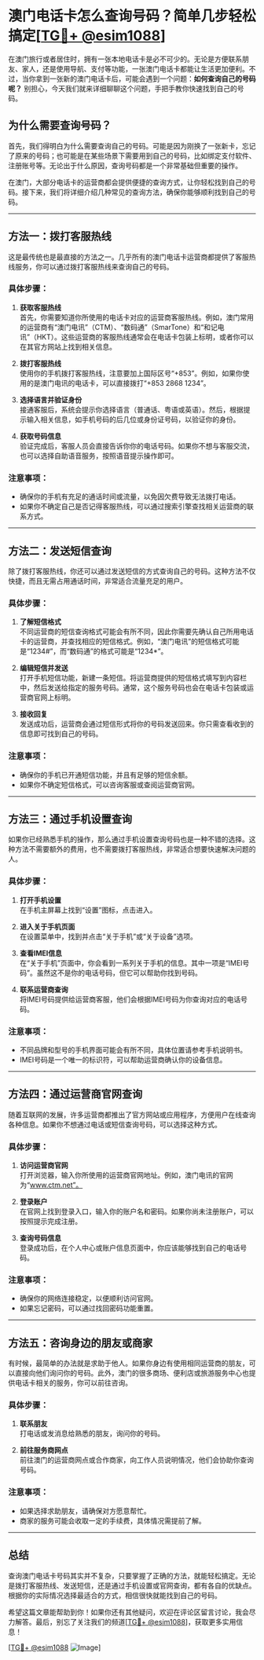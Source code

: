 # 澳门电话卡怎么查询号码？简单几步轻松搞定[[TG💪+ @esim1088](https://t.me/s/esim1088)]

在澳门旅行或者居住时，拥有一张本地电话卡是必不可少的。无论是方便联系朋友、家人，还是使用导航、支付等功能，一张澳门电话卡都能让生活更加便利。不过，当你拿到一张新的澳门电话卡后，可能会遇到一个问题：**如何查询自己的号码呢？** 别担心，今天我们就来详细聊聊这个问题，手把手教你快速找到自己的号码。

## 为什么需要查询号码？

首先，我们得明白为什么需要查询自己的号码。可能是因为刚换了一张新卡，忘记了原来的号码；也可能是在某些场景下需要用到自己的号码，比如绑定支付软件、注册账号等。无论出于什么原因，查询号码都是一个非常基础但重要的操作。

在澳门，大部分电话卡的运营商都会提供便捷的查询方式，让你轻松找到自己的号码。接下来，我们将详细介绍几种常见的查询方法，确保你能够顺利找到自己的号码。

---

## 方法一：拨打客服热线

这是最传统也是最直接的方法之一。几乎所有的澳门电话卡运营商都提供了客服热线服务，你可以通过拨打客服热线来查询自己的号码。

### 具体步骤：

1. **获取客服热线**  
   首先，你需要知道你所使用的电话卡对应的运营商客服热线。例如，澳门常用的运营商有“澳门电讯”（CTM）、“数码通”（SmarTone）和“和记电讯”（HKT）。这些运营商的客服热线通常会在电话卡包装上标明，或者你可以在其官方网站上找到相关信息。

2. **拨打客服热线**  
   使用你的手机拨打客服热线，注意要加上国际区号“+853”。例如，如果你使用的是澳门电讯的电话卡，可以直接拨打“+853 2868 1234”。

3. **选择语言并验证身份**  
   接通客服后，系统会提示你选择语言（普通话、粤语或英语）。然后，根据提示输入相关信息，如手机号码的后几位或身份证号码，以验证你的身份。

4. **获取号码信息**  
   验证完成后，客服人员会直接告诉你你的电话号码。如果你不想与客服交流，也可以选择自助语音服务，按照语音提示操作即可。

### 注意事项：
- 确保你的手机有充足的通话时间或流量，以免因欠费导致无法拨打电话。
- 如果你不确定自己是否记得客服热线，可以通过搜索引擎查找相关运营商的联系方式。

---

## 方法二：发送短信查询

除了拨打客服热线，你还可以通过发送短信的方式查询自己的号码。这种方法不仅快捷，而且无需占用通话时间，非常适合流量充足的用户。

### 具体步骤：

1. **了解短信格式**  
   不同运营商的短信查询格式可能会有所不同，因此你需要先确认自己所用电话卡的运营商，并查找相应的短信格式。例如，“澳门电讯”的短信格式可能是“1234#”，而“数码通”的格式可能是“1234*”。

2. **编辑短信并发送**  
   打开手机短信功能，新建一条短信。将运营商提供的短信格式填写到内容栏中，然后发送给指定的服务号码。通常，这个服务号码也会在电话卡包装或运营商官网上标明。

3. **接收回复**  
   发送成功后，运营商会通过短信形式将你的号码发送回来。你只需查看收到的信息即可找到自己的号码。

### 注意事项：
- 确保你的手机已开通短信功能，并且有足够的短信余额。
- 如果你不确定短信格式，可以咨询客服或查阅运营商官网。

---

## 方法三：通过手机设置查询

如果你已经熟悉手机的操作，那么通过手机设置查询号码也是一种不错的选择。这种方法不需要额外的费用，也不需要拨打客服热线，非常适合想要快速解决问题的人。

### 具体步骤：

1. **打开手机设置**  
   在手机主屏幕上找到“设置”图标，点击进入。

2. **进入关于手机页面**  
   在设置菜单中，找到并点击“关于手机”或“关于设备”选项。

3. **查看IMEI信息**  
   在“关于手机”页面中，你会看到一系列关于手机的信息。其中一项是“IMEI号码”。虽然这不是你的电话号码，但它可以帮助你找到号码。

4. **联系运营商查询**  
   将IMEI号码提供给运营商客服，他们会根据IMEI号码为你查询对应的电话号码。

### 注意事项：
- 不同品牌和型号的手机界面可能会有所不同，具体位置请参考手机说明书。
- IMEI号码是一个唯一的标识符，可以帮助运营商确认你的设备信息。

---

## 方法四：通过运营商官网查询

随着互联网的发展，许多运营商都推出了官方网站或应用程序，方便用户在线查询各种信息。如果你不想通过电话或短信查询号码，可以选择这种方式。

### 具体步骤：

1. **访问运营商官网**  
   打开浏览器，输入你所使用的运营商官网地址。例如，澳门电讯的官网为“www.ctm.net”。

2. **登录账户**  
   在官网上找到登录入口，输入你的账户名和密码。如果你尚未注册账户，可以按照提示完成注册。

3. **查询号码信息**  
   登录成功后，在个人中心或账户信息页面中，你应该能够找到自己的电话号码。

### 注意事项：
- 确保你的网络连接稳定，以便顺利访问官网。
- 如果忘记密码，可以通过找回密码功能重置。

---

## 方法五：咨询身边的朋友或商家

有时候，最简单的办法就是求助于他人。如果你身边有使用相同运营商的朋友，可以直接向他们询问你的号码。此外，澳门的很多商场、便利店或旅游服务中心也提供电话卡相关的服务，你可以前往咨询。

### 具体步骤：

1. **联系朋友**  
   打电话或发消息给熟悉的朋友，询问你的号码。

2. **前往服务商网点**  
   前往澳门的运营商网点或合作商家，向工作人员说明情况，他们会协助你查询号码。

### 注意事项：
- 如果选择求助朋友，请确保对方愿意帮忙。
- 商家的服务可能会收取一定的手续费，具体情况需提前了解。

---

## 总结

查询澳门电话卡号码其实并不复杂，只要掌握了正确的方法，就能轻松搞定。无论是拨打客服热线、发送短信，还是通过手机设置或官网查询，都有各自的优缺点。根据你的实际情况选择最适合的方式，相信很快就能找到自己的号码。

希望这篇文章能帮助到你！如果你还有其他疑问，欢迎在评论区留言讨论，我会尽力解答。最后，别忘了关注我们的频道[[TG💪+ @esim1088](https://t.me/s/esim1088)]，获取更多实用信息！

[[TG💪+ @esim1088](https://t.me/s/esim1088) ![Image](https://i.postimg.cc/4NQfJmqS/Snipaste-2025-05-13-00-14-12.png)]